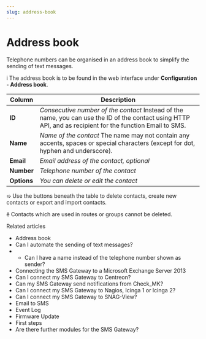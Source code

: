 ```yaml
---
slug: address-book
---
```


# Address book

Telephone numbers can be organised in an address book to simplify the sending
of text messages.

i The address book is to be found in the web interface under **Configuration -
Address book**.

Column | Description  
---|---  
**ID** |  _Consecutive number of the contact_ Instead of the name, you can use the ID of the contact using HTTP API, and as recipient for the function Email to SMS.  
**Name** |  _Name of the contact_ The name may not contain any accents, spaces or special characters (except for dot, hyphen and underscore).  
**Email** | _Email address of the contact, optional_  
**Number** | _Telephone number of the contact_  
**Options** | _You can delete or edit the contact_  
  
➯ Use the buttons beneath the table to delete contacts, create new contacts or
export and import contacts.

ê Contacts which are used in routes or groups cannot be deleted.

Related articles

  * Address book
  * Can I automate the sending of text messages?
  *   * Can I have a name instead of the telephone number shown as sender?
  * Connecting the SMS Gateway to a Microsoft Exchange Server 2013
  * Can I connect my SMS Gateway to Centreon?
  * Can my SMS Gateway send notifications from Check_MK?
  * Can I connect my SMS Gateway to Nagios, Icinga 1 or Icinga 2?
  * Can I connect my SMS Gateway to SNAG-View? 
  * Email to SMS
  * Event Log
  * Firmware Update
  * First steps 
  * Are there further modules for the SMS Gateway?

